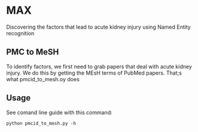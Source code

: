 # MAX
Discovering the factors that lead to acute kidney injury using Named Entity recognition

## PMC to MeSH
To identify factors, we first need to grab papers that deal with acute kidney injury. We do this by getting the MEsH terms of PubMed papers. That;s what
pmcid_to_mesh.oy does

## Usage
See comand line guide with this command:
```
python pmcid_to_mesh.py -h
```
